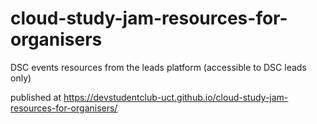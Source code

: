 # cloud-study-jam-resources-for-organisers
DSC events resources from the leads platform (accessible to DSC leads only)

published at https://devstudentclub-uct.github.io/cloud-study-jam-resources-for-organisers/